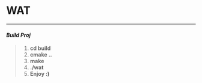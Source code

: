 WAT
===

---
#### _Build Proj_
> 1. **cd build**
> 2. **cmake ..**
> 3. **make**
> 4. **./wat**
> 5. **Enjoy :)**

